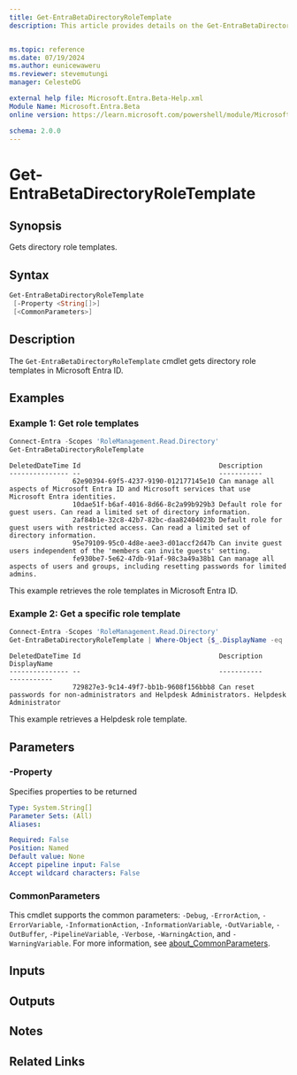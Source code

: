 ```yaml
---
title: Get-EntraBetaDirectoryRoleTemplate
description: This article provides details on the Get-EntraBetaDirectoryRoleTemplate command.


ms.topic: reference
ms.date: 07/19/2024
ms.author: eunicewaweru
ms.reviewer: stevemutungi
manager: CelesteDG

external help file: Microsoft.Entra.Beta-Help.xml
Module Name: Microsoft.Entra.Beta
online version: https://learn.microsoft.com/powershell/module/Microsoft.Entra.Beta/Get-EntraBetaDirectoryRoleTemplate

schema: 2.0.0
---
```


# Get-EntraBetaDirectoryRoleTemplate

## Synopsis

Gets directory role templates.

## Syntax

```powershell
Get-EntraBetaDirectoryRoleTemplate
 [-Property <String[]>]
 [<CommonParameters>]
```

## Description

The `Get-EntraBetaDirectoryRoleTemplate` cmdlet gets directory role templates in Microsoft Entra ID.

## Examples

### Example 1: Get role templates

```powershell
Connect-Entra -Scopes 'RoleManagement.Read.Directory'
Get-EntraBetaDirectoryRoleTemplate
```

```Output
DeletedDateTime Id                                   Description
--------------- --                                   -----------
                62e90394-69f5-4237-9190-012177145e10 Can manage all aspects of Microsoft Entra ID and Microsoft services that use Microsoft Entra identities.
                10dae51f-b6af-4016-8d66-8c2a99b929b3 Default role for guest users. Can read a limited set of directory information.
                2af84b1e-32c8-42b7-82bc-daa82404023b Default role for guest users with restricted access. Can read a limited set of directory information.
                95e79109-95c0-4d8e-aee3-d01accf2d47b Can invite guest users independent of the 'members can invite guests' setting.
                fe930be7-5e62-47db-91af-98c3a49a38b1 Can manage all aspects of users and groups, including resetting passwords for limited admins.
```

This example retrieves the role templates in Microsoft Entra ID.

### Example 2: Get a specific role template

```powershell
Connect-Entra -Scopes 'RoleManagement.Read.Directory'
Get-EntraBetaDirectoryRoleTemplate | Where-Object {$_.DisplayName -eq 'Helpdesk Administrator'}
```

```Output
DeletedDateTime Id                                   Description                                                             DisplayName
--------------- --                                   -----------                                                             -----------
                729827e3-9c14-49f7-bb1b-9608f156bbb8 Can reset passwords for non-administrators and Helpdesk Administrators. Helpdesk Administrator
```

This example retrieves a Helpdesk role template.

## Parameters

### -Property

Specifies properties to be returned

```yaml
Type: System.String[]
Parameter Sets: (All)
Aliases:

Required: False
Position: Named
Default value: None
Accept pipeline input: False
Accept wildcard characters: False
```

### CommonParameters

This cmdlet supports the common parameters: `-Debug`, `-ErrorAction`, `-ErrorVariable`, `-InformationAction`, `-InformationVariable`, `-OutVariable`, `-OutBuffer`, `-PipelineVariable`, `-Verbose`, `-WarningAction`, and `-WarningVariable`. For more information, see [about_CommonParameters](https://go.microsoft.com/fwlink/?LinkID=113216).

## Inputs

## Outputs

## Notes

## Related Links
